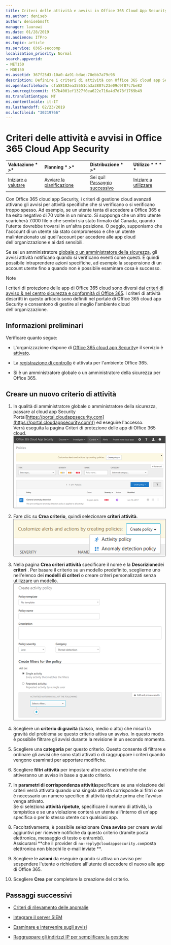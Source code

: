 ```yaml
---
title: Criteri delle attività e avvisi in Office 365 Cloud App Security
ms.author: deniseb
author: denisebmsft
manager: laurawi
ms.date: 01/28/2019
ms.audience: ITPro
ms.topic: article
ms.service: O365-seccomp
localization_priority: Normal
search.appverid:
- MET150
- MOE150
ms.assetid: 367f25d3-10a0-4a91-bdae-70ebb7a79c98
description: Definire i criteri di attività con Office 365 cloud app Security per impostare gli avvisi da attivare quando si verificano o si verificano attività specifiche. Se si configurano i criteri per attivare gli avvisi, è possibile ricevere una notifica e monitorare le attività specifiche.
ms.openlocfilehash: cfa58182ea35551ca3a3807c23e09c9f87c7be82
ms.sourcegitcommit: f57b4001ef1327f0ea622e716a4d7d78f1769b49
ms.translationtype: MT
ms.contentlocale: it-IT
ms.lasthandoff: 02/23/2019
ms.locfileid: "30219766"
---
```

# <a name="activity-policies-and-alerts-in-office-365-cloud-app-security"></a>Criteri delle attività e avvisi in Office 365 Cloud App Security

|Valutazione * *\>**|Planning * *\>**|Distribuzione * *\>**|Utilizzo * * * *|
|:-----|:-----|:-----|:-----|
|[Iniziare a valutare](office-365-cas-overview.md) <br/> |[Avviare la pianificazione](get-ready-for-office-365-cas.md) <br/> |Sei qui!  <br/> [Passaggio successivo](anomaly-detection-policies-in-ocas.md) <br/> |[Iniziare a utilizzare](utilization-activities-for-ocas.md) <br/> |
   
Con Office 365 cloud app Security, i criteri di gestione cloud avanzati attivano gli avvisi per attività specifiche che si verificano o si verificano troppo spesso. Ad esempio, se un utente tenta di accedere a Office 365 e ha esito negativo di 70 volte in un minuto. Si supponga che un altro utente scaricherà 7.000 file o che sembri sia stato firmato dal Canada, quando l'utente dovrebbe trovarsi in un'altra posizione. O peggio, supponiamo che l'account di un utente sia stato compromesso e che un utente malintenzionato usi quell'account per accedere alle app cloud dell'organizzazione e ai dati sensibili.
  
Se sei un amministratore [globale o un amministratore della sicurezza](permissions-in-the-security-and-compliance-center.md), gli avvisi attività notificano quando si verificano eventi come questi. È quindi possibile intraprendere azioni specifiche, ad esempio la sospensione di un account utente fino a quando non è possibile esaminare cosa è successo.
  
> [!NOTE]
> I criteri di protezione delle app di Office 365 cloud sono diversi dai [criteri di avviso &amp; nel centro sicurezza e conformità di Office 365](alert-policies.md). I criteri di attività descritti in questo articolo sono definiti nel portale di Office 365 cloud app Security e consentono di gestire al meglio l'ambiente cloud dell'organizzazione. 
  
## <a name="before-you-begin"></a>Informazioni preliminari

Verificare quanto segue:
  
- L'organizzazione dispone di [Office 365 cloud app Security](office-365-cas-overview.md)e il servizio è [attivato](turn-on-office-365-cas.md).
    
- La [registrazione di controllo](turn-audit-log-search-on-or-off.md) è attivata per l'ambiente Office 365. 
    
- Si è un amministratore globale o un amministratore della sicurezza per Office 365.
    
## <a name="create-a-new-activity-policy"></a>Creare un nuovo criterio di attività

1. In qualità di amministratore globale o amministratore della sicurezza, passare al cloud app Security Portal[https://portal.cloudappsecurity.com](https://portal.cloudappsecurity.com)() ed eseguire l'accesso. <br>Verrà eseguita la pagina Criteri di protezione delle app di Office 365 cloud.<br>![Quando si passa al portale di protezione delle app di Office 365 cloud, si inizia con la pagina Criteri](media/5cb8833c-4e08-438c-bab3-91b5106f6f3f.png)
  
2. Fare clic su **Crea criterio**, quindi selezionare **criteri attività**.<br>![Quando si crea un criterio in O365 CA, è possibile scegliere tra i criteri di attività e i criteri di rilevamento delle anomalie.](media/79f34535-ddf9-4a5b-a0a3-8766bf9c174c.png)
  
3. Nella pagina **Crea criteri attività** specificare il nome e la **Descrizione**dei **criteri** . Per basare il criterio su un modello predefinito, sceglierne uno nell'elenco dei **modelli di criteri** o creare criteri personalizzati senza utilizzare un modello.<br>![È possibile creare criteri di attività con Office 365 cloud app Security.](media/4083a76f-7074-4d6a-8200-6d76d49259d7.png)
  
4. Scegliere un **criterio di gravità** (basso, medio o alto) che misuri la gravità del problema se questo criterio attiva un avviso. In questo modo è possibile filtrare gli avvisi durante la revisione in un secondo momento. 
    
5. Scegliere una **categoria** per questo criterio. Questo consente di filtrare e ordinare gli avvisi che sono stati attivati o di raggruppare i criteri quando vengono esaminati per apportare modifiche. 
    
6. Scegliere **filtri attività** per impostare altre azioni o metriche che attiveranno un avviso in base a questo criterio. 
    
7. In **parametri di corrispondenza attività**specificare se una violazione dei criteri verrà attivata quando una singola attività corrisponde ai filtri o se è necessario un numero specifico di attività ripetute prima che l'avviso venga attivato.<br>Se si seleziona **attività ripetute**, specificare il numero di attività, la tempistica e se una violazione conterà un utente all'interno di un'app specifica o per lo stesso utente con qualsiasi app.
    
8. Facoltativamente, è possibile selezionare **Crea avviso** per creare avvisi aggiuntivi per ricevere notifiche da questo criterio (tramite posta elettronica, messaggio di testo o entrambi).<br>Assicurarsi **che il provider di `no-reply@cloudappsecurity.com`posta elettronica non blocchi le e-mail inviate **. 
  
9. Scegliere le **azioni** da eseguire quando si attiva un avviso per sospendere l'utente o richiedere all'utente di accedere di nuovo alle app di Office 365. 
    
10. Scegliere **Crea** per completare la creazione del criterio. 
    
## <a name="next-steps"></a>Passaggi successivi

- [Criteri di rilevamento delle anomalie](anomaly-detection-policies-in-ocas.md)
    
- [Integrare il server SIEM](integrate-your-siem-server-with-office-365-cas.md)
    
- [Esaminare e intervenire sugli avvisi](review-office-365-cas-alerts.md)
    
- [Raggruppare gli indirizzi IP per semplificare la gestione](group-your-ip-addresses-in-ocas.md)
    

